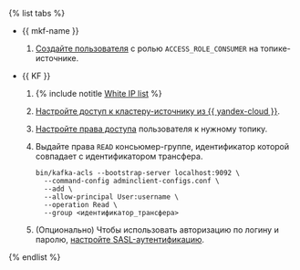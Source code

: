 {% list tabs %}

- {{ mkf-name }}
    
    1. [Создайте пользователя](../../../../managed-kafka/operations/cluster-accounts.md#create-account) с ролью `ACCESS_ROLE_CONSUMER` на топике-источнике.

- {{ KF }}
    
    1. {% include notitle [White IP list](../../configure-white-ip.md) %}
    
    1. [Настройте доступ к кластеру-источнику из {{ yandex-cloud }}](../../../../data-transfer/concepts/network.md#source-external).
    
    1. [Настройте права доступа](https://kafka.apache.org/documentation/#multitenancy-security) пользователя к нужному топику.
    
    1. Выдайте права `READ` консьюмер-группе, идентификатор которой совпадает с идентификатором трансфера.
    
        ```text
        bin/kafka-acls --bootstrap-server localhost:9092 \
          --command-config adminclient-configs.conf \
          --add \
          --allow-principal User:username \
          --operation Read \
          --group <идентификатор_трансфера>
        ```
    
    1. (Опционально) Чтобы использовать авторизацию по логину и паролю, [настройте SASL-аутентификацию](https://kafka.apache.org/documentation/#security_sasl).

{% endlist %}